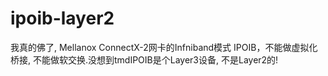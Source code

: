 # ipoib-layer2
我真的佛了, Mellanox ConnectX-2网卡的Infniband模式 IPOIB，不能做虚拟化桥接, 不能做软交换.没想到tmdIPOIB是个Layer3设备, 不是Layer2的!
